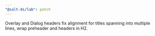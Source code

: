 ```yaml
---
"@salt-ds/lab": patch
---
```


Overlay and Dialog headers fix alignment for titles spanning into multiple lines, wrap preheader and headers in H2.
